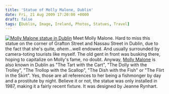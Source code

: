 ```yaml
---
title: 'Statue of Molly Malone, Dublin'
date: Fri, 21 Aug 2009 17:20:00 +0000
draft: false
tags: [Dublin, Image, Ireland, Photos, Statues, Travel]
---
```


[![Molly Malone statue in Dublin](http://gerard.interwebworld.co.uk/files/2009/08/molly-malone.jpg)](http://gerard.interwebworld.co.uk/files/2009/08/molly-malone.jpg) Meet Molly Malone. Hard to miss this statue on the corner of Grafton Street and Nassau Street in Dublin, due to the fact that she's quite, _ahem_...well endowed. And usually surrounded by camera-toting tourists like myself. The old gent in front was busking there, hoping to capitalize on Molly's fame, no doubt. Anyway, [Molly Malone](http://homepage.eircom.net/~seanjmurphy/irhismys/molly.htm) is also known in Dublin as "The Tart with the Cart", "The Dolly with the Trolley", "The Trollop with the Scallop", "The Dish with the Fish" or "The Flirt in the Skirt". Yes, those are all references to her being a fishmonger by day and a prostitute by night. Believe it or not, the statue was only installed in 1987, making it a fairly recent fixture. It was designed by Jeanne Rynhart.